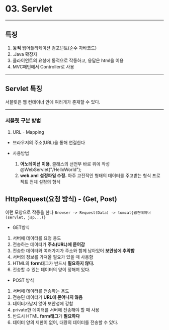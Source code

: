 # 03. Servlet

---

## 특징

1. **동적** 웹어플리케이션 컴포넌트(순수 자바코드)
2. .Java 확장자
3. 클라이언트의 요청에 동적으로 작동하고, 응답은 html을 이용
4. MVC패턴에서 Controller로 사용

---

## Servlet 특징

서블릿은 웹 컨테이너 안에 여러개가 존재할 수 있다.

---

### 서블릿 구분 방법

1. URL - Mapping

- 브라우저의 주소(URL)을 통해 연결한다

- 사용방법
  1. **어노테이션 이용**, 클래스의 선언부 바로 위에 작성
     @WebServlet("/HelloWorld");
  2. **web.xml** **설정파일 수정.**
     아주 고전적인 형태의 데이터를 주고받는 형식
     프로젝트 전체 설정의 형식

## HttpRequest(요청 방식) - (Get, Post)

이런 모양으로 작동을 한다
`Browser -> Request(Data) -> tomcat{웹컨테이너(servlet, jsp...)}`

- GET방식

1. 서버에 데이터를 요청 용도
2. 전송하는 데이터가 **주소(URL)에 묻어감**
3. 전송한 데이터와 여러가지가 주소와 함께 남아있어 **보안성에 추약함**
4. 서버의 정보를 가져올 필요가 있을 때 사용함
5. HTML의 **form**태그가 반드시 **필요하지 않다.**
6. 전송할 수 있는 데이터의 양이 정해져 있다.

- POST 방식

1. 서버에 데이터를 전송하는 용도
2. 전송딘 데이터가 **URL에 묻어나지 않음**
3. 데이터가남지 않아 보안성에 강함
4. private한 데이터를 서버에 전송해야 할 때 사용
5. 반드시 HTML **form태그**가 **필요하다**
6. 데이터 양의 제한이 없어, 대량의 데이터를 전송할 수 있다.

